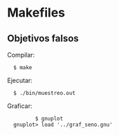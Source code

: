 # Makefiles
## Objetivos falsos

Compilar:
```
  $ make 
```

Ejecutar:
```
  $ ./bin/muestreo.out
```

Graficar:
```
         $ gnuplot
  gnuplot> load '../graf_seno.gnu'
```